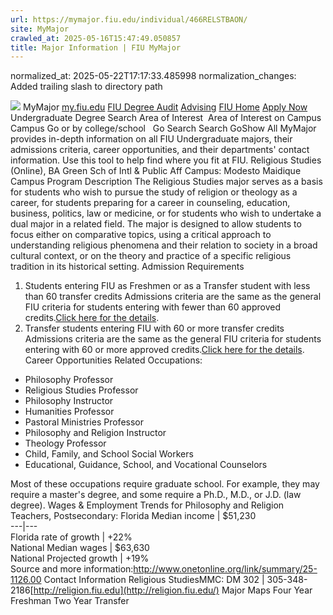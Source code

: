 ```yaml
---
url: https://mymajor.fiu.edu/individual/466RELSTBAON/
site: MyMajor
crawled_at: 2025-05-16T15:47:49.050857
title: Major Information | FIU MyMajor
---
```

normalized_at: 2025-05-22T17:17:33.485998
normalization_changes: Added trailing slash to directory path

![](https://mymajor.fiu.edu/assets/logo-T4VPR2BI.png)
MyMajor
[my.fiu.edu](https://my.fiu.edu/)
[FIU Degree Audit](https://dasa.fiu.edu/all-departments/advising/panther-success-hub/panther-degree-audit/)
[Advising](https://advising.fiu.edu)
[FIU Home](https://www.fiu.edu/)
[Apply Now](https://admissions.fiu.edu/)
Undergraduate Degree Search
Area of Interest
​
Area of Interest
on
Campus
​
Campus
Go
or by college/school
​
​
Go
Search
Search
GoShow All
MyMajor provides in-depth information on all FIU Undergraduate majors, their admissions criteria, career opportunities, and their departments' contact information. Use this tool to help find where you fit at FIU.
Religious Studies (Online),
BA
Green Sch of Intl & Public Aff
Campus:
Modesto Maidique Campus
Program Description
The Religious Studies major serves as a basis for students who wish to pursue the study of religion or theology as a career, for students preparing for a career in counseling, education, business, politics, law or medicine, or for students who wish to undertake a dual major in a related field. The major is designed to allow students to focus either on comparative topics, using a critical approach to understanding religious phenomena and their relation to society in a broad cultural context, or on the theory and practice of a specific religious tradition in its historical setting.
Admission Requirements
1. Students entering FIU as Freshmen or as a Transfer student with less than 60 transfer credits
Admissions criteria are the same as the general FIU criteria for students entering with fewer than 60 approved credits.[Click here for the details](http://admissions.fiu.edu/apply/freshman/).
2. Transfer students entering FIU with 60 or more transfer credits
Admissions criteria are the same as the general FIU criteria for students entering with 60 or more approved credits.[Click here for the details](http://admissions.fiu.edu/apply/transfer/).
Career Opportunities
Related Occupations:
  * Philosophy Professor
  * Religious Studies Professor
  * Philosophy Instructor
  * Humanities Professor
  * Pastoral Ministries Professor
  * Philosophy and Religion Instructor
  * Theology Professor
  * Child, Family, and School Social Workers
  * Educational, Guidance, School, and Vocational Counselors


Most of these occupations require graduate school. For example, they may require a master's degree, and some require a Ph.D., M.D., or J.D. (law degree).
Wages & Employment Trends for Philosophy and Religion Teachers, Postsecondary:
Florida Median income | $51,230  
---|---  
Florida rate of growth | +22%  
National Median wages | $63,630  
National Projected growth | +19%  
Source and more information:<http://www.onetonline.org/link/summary/25-1126.00>
Contact Information
Religious StudiesMMC: DM 302 | 305-348-2186[http://religion.fiu.edu](http://religion.fiu.edu/)
Major Maps
Four Year Freshman
Two Year Transfer
